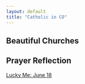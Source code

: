 ```yaml
---
layout: default
title: "Catholic in CO"
---
```

## Beautiful Churches

## Prayer Reflection
[Lucky Me: June 18](https://mjheinhold.github.io/focus-intern-2021/2021/06/18/Lucky-Me)
